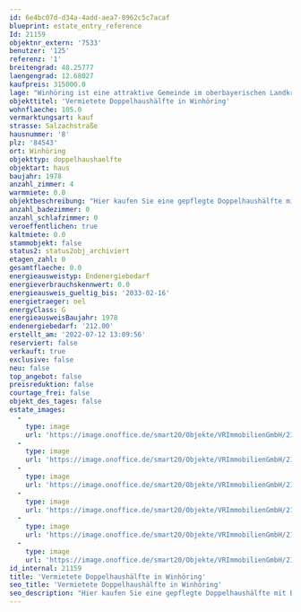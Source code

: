 ```yaml
---
id: 6e4bc07d-d34a-4add-aea7-0962c5c7acaf
blueprint: estate_entry_reference
Id: 21159
objektnr_extern: '7533'
benutzer: '125'
referenz: '1'
breitengrad: 48.25777
laengengrad: 12.68027
kaufpreis: 315000.0
lage: "Winhöring ist eine attraktive Gemeinde im oberbayerischen Landkreis Altötting mit ca. 4.800 Einwohner. \r\nInmitten des Ortes findet man die Grund- und Mittelschule im generalsanierten Schulgebäude. Kindergärten sowie Kinderkrippe, sind genauso zentral gelegen wie die bestens sortiere Gemeindebücherei. \r\nSport-, Freizeitanlagen und eine Zweifachhalle garantieren viele Möglichkeiten für Vereine und Sportbegeisterte. Durch viele ortsansässige Vereine kann man sich am Gemeindeleben aktiv einbringen. Zwischen Isen und Inn sind die vielen Wander- und Radwege in der Region Inn-Salzach perfekt, um die Umgebung zu erkunden und die unberührte Natur zu genießen. \r\nEin hochleistungsfähiger Breitbandausbau ist im Ortszentrum und in vielen bebauten Bereichen bereits vorhanden. \r\nApotheken und Ärzte, sowie Restaurants und Gasthäuser finden Sie vor Ort.  \r\nMit ihrem Gewerbegebiet Eisenfelden und ihrer optimalen Verkehrsanbindung besteht die Gemeinde als ansprechender, zentraler Wirtschaftsstandort. \r\nDie Anschlussstelle zur Autobahn A 94 (Passau/München) liegen nur einen halben Kilometer entfernt, die Bundesstraßen B 299 (Richtung Landshut) und B 588 (Richtung Pfarrkirchen) sind schnell erreicht.\r\nWinhöring liegt rund 90km östlich der Landeshauptstadt München, 85 km südwestlich von Passau und ca. 70 km nordwestlich von Salzburg. In unmittelbare Nähe sind die Kreisstädte Altötting und Mühldorf in der Tourismusregion Inn-Salzach gelegen.\r\nDie Südostbayernbahn Simbach/Inn-München liegt mit dem Haltepunkt in Neuötting nur 3,5 km entfernt. Am Bahnhof Mühldorf kreuzen sich die 7 Bahnstrecken aus München, Rosenheim, Freilassing, Burghausen, Simbach am Inn, Passau und Landshut.\r\n\r\nDie Immobilie befindet sich im Ortsteil Unterau."
objekttitel: 'Vermietete Doppelhaushälfte in Winhöring'
wohnflaeche: 105.0
vermarktungsart: kauf
strasse: Salzachstraße
hausnummer: '8'
plz: '84543'
ort: Winhöring
objekttyp: doppelhaushaelfte
objektart: haus
baujahr: 1978
anzahl_zimmer: 4
warmmiete: 0.0
objektbeschreibung: "Hier kaufen Sie eine gepflegte Doppelhaushälfte mit Baujahr 1978. Die Grundstücksfläche beträgt ca. 361 m², die Wohnfläche ca. 105 m².  \r\n\r\nIm Erdgeschoss befindet sich die Küche, das Esszimmer und nach Süden mit Zugang zum Garten das Wohnzimmer. Zudem befindet sich gleich neben dem Hauseingang ein Gäste-WC.\r\nIm Obergeschoss ist das Schlafzimmer, zwei Kinderzimmer und das Badezimmer. \r\nVom Schlafzimmer und einem Kinderzimmer aus hat man Zugang zum Balkon mit Südausrichtung. \r\nDas Bad ist mit Fenster, Badewanne, Dusche, Waschbecken und Toilette ausgestattet.\r\n\r\nIn den Wohnräumen wurden Laminatböden verlegt. Das Gäste-WC wurde bereits oberflächlich erneuert. \r\n\r\nDie Immobilie ist unterkellert. Hier hat man einen sehr großen Hobbyraum, einen weiteren Kellerraum sowie die Öl-Heizung mit den Tanks. \r\n\r\nDer Dachboden ist nicht ausgebaut. \r\n\r\nEine Einzelgarage rundet das Angebot ab.\r\n\r\nUm die Privatsphäre der Mieter zu wahren, wird auf Innenfotos verzichtet. Gerne präsentiere ich Ihnen die Immobilie, bei einer Besichtigung.\r\n\r\nAktuell wird die linke Doppelhaushälfte ebenfalls von uns zum Verkauf angeboten. Gerne kann es also auch als Gesamtobjekt erworben werden."
anzahl_badezimmer: 0
anzahl_schlafzimmer: 0
veroeffentlichen: true
kaltmiete: 0.0
stammobjekt: false
status2: status2obj_archiviert
etagen_zahl: 0
gesamtflaeche: 0.0
energieausweistyp: Endenergiebedarf
energieverbrauchskennwert: 0.0
energieausweis_gueltig_bis: '2033-02-16'
energietraeger: oel
energyClass: G
energieausweisBaujahr: 1978
endenergiebedarf: '212.00'
erstellt_am: '2022-07-12 13:09:56'
reserviert: false
verkauft: true
exclusive: false
neu: false
top_angebot: false
preisreduktion: false
courtage_frei: false
objekt_des_tages: false
estate_images:
  -
    type: image
    url: 'https://image.onoffice.de/smart20/Objekte/VRImmobilienGmbH/21159/9a799e61-6270-41ad-a005-1994120f64cd.jpg'
  -
    type: image
    url: 'https://image.onoffice.de/smart20/Objekte/VRImmobilienGmbH/21159/2a4d5be0-4f65-4f67-84dd-1580c0d2a7d2.jpg'
  -
    type: image
    url: 'https://image.onoffice.de/smart20/Objekte/VRImmobilienGmbH/21159/9950f3fa-1a05-463e-80d2-b587bfea7889.jpg'
  -
    type: image
    url: 'https://image.onoffice.de/smart20/Objekte/VRImmobilienGmbH/21159/08379eac-f61c-4e8b-9ba9-98e9393c5b8e.jpg'
  -
    type: image
    url: 'https://image.onoffice.de/smart20/Objekte/VRImmobilienGmbH/21159/3421c1cf-a62d-46b2-9442-86f5f73ba322.jpg'
  -
    type: image
    url: 'https://image.onoffice.de/smart20/Objekte/VRImmobilienGmbH/21159/667416c5-d186-494e-a109-8be06e35d9c6.jpg'
id_internal: 21159
title: 'Vermietete Doppelhaushälfte in Winhöring'
seo_title: 'Vermietete Doppelhaushälfte in Winhöring'
seo_description: "Hier kaufen Sie eine gepflegte Doppelhaushälfte mit Baujahr 1978. Die Grundstücksfläche beträgt ca. 361 m², die Wohnfläche ca. 105 m².  \r\n\r\nIm Erdgeschos"
---
```

